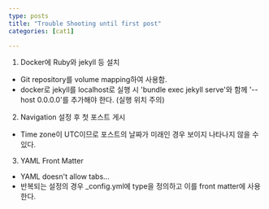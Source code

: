 ```yaml
---
type: posts
title: "Trouble Shooting until first post"
categories: [cat1]

---
```


1. Docker에 Ruby와 jekyll 등 설치
<!--snippet-->
 - Git repository를 volume mapping하여 사용함.
 - docker로 jekyll를 localhost로 실행 시 'bundle exec jekyll serve'와 함께 '--host 0.0.0.0'를 추가해야 한다.
 (실행 위치 주의)


2. Navigation 설정 후 첫 포스트 게시
- Time zone이 UTC이므로 포스트의 날짜가 미래인 경우 보이지 나타나지 않을 수 있다.

3. YAML Front Matter
- YAML doesn't allow tabs...
- 반복되는 설정의 경우 _config.yml에 type을 정의하고 이를 front matter에 사용한다.
